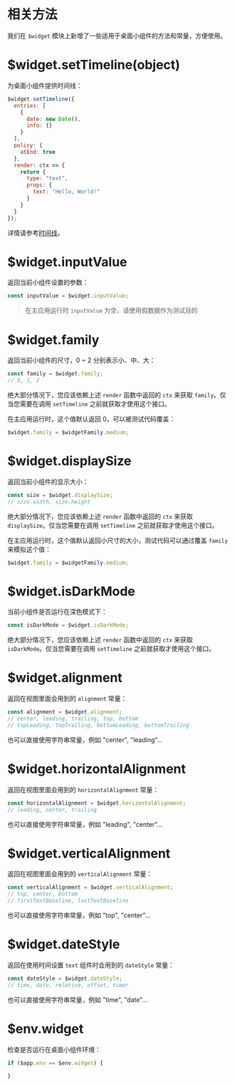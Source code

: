 # 相关方法

我们在 `$widget` 模块上新增了一些适用于桌面小组件的方法和常量，方便使用。

# $widget.setTimeline(object)

为桌面小组件提供时间线：

```js
$widget.setTimeline({
  entries: [
    {
      date: new Date(),
      info: {}
    }
  ],
  policy: {
    atEnd: true
  },
  render: ctx => {
    return {
      type: "text",
      props: {
        text: "Hello, World!"
      }
    }
  }
});
```

详情请参考[时间线](home-widget/timeline.md)。

# $widget.inputValue

返回当前小组件设置的参数：

```js
const inputValue = $widget.inputValue;
```

> 在主应用运行时 `inputValue` 为空，请使用假数据作为测试目的

# $widget.family

返回当前小组件的尺寸，0 ~ 2 分别表示小、中、大：

```js
const family = $widget.family;
// 0, 1, 2
```

绝大部分情况下，您应该依赖上述 `render` 函数中返回的 `ctx` 来获取 `family`。仅当您需要在调用 `setTimeline` 之前就获取才使用这个接口。

在主应用运行时，这个值默认返回 0，可以被测试代码覆盖：

```js
$widget.family = $widgetFamily.medium;
```

# $widget.displaySize

返回当前小组件的显示大小：

```js
const size = $widget.displaySize;
// size.width, size.height
```

绝大部分情况下，您应该依赖上述 `render` 函数中返回的 `ctx` 来获取 `displaySize`。仅当您需要在调用 `setTimeline` 之前就获取才使用这个接口。

在主应用运行时，这个值默认返回小尺寸的大小，测试代码可以通过覆盖 `family` 来模拟这个值：

```js
$widget.family = $widgetFamily.medium;
```

# $widget.isDarkMode

当前小组件是否运行在深色模式下：

```js
const isDarkMode = $widget.isDarkMode;
```

绝大部分情况下，您应该依赖上述 `render` 函数中返回的 `ctx` 来获取 `isDarkMode`。仅当您需要在调用 `setTimeline` 之前就获取才使用这个接口。

# $widget.alignment

返回在视图里面会用到的 `alignment` 常量：

```js
const alignment = $widget.alignment;
// center, leading, trailing, top, bottom
// topLeading, topTrailing, bottomLeading, bottomTrailing
```

也可以直接使用字符串常量，例如 "center", "leading"...

# $widget.horizontalAlignment

返回在视图里面会用到的 `horizontalAlignment` 常量：

```js
const horizontalAlignment = $widget.horizontalAlignment;
// leading, center, trailing
```

也可以直接使用字符串常量，例如 "leading", "center"...

# $widget.verticalAlignment

返回在视图里面会用到的 `verticalAlignment` 常量：

```js
const verticalAlignment = $widget.verticalAlignment;
// top, center, bottom
// firstTextBaseline, lastTextBaseline
```

也可以直接使用字符串常量，例如 "top", "center"...

# $widget.dateStyle

返回在使用时间设置 `text` 组件时会用到的 `dateStyle` 常量：

```js
const dateStyle = $widget.dateStyle;
// time, date, relative, offset, timer
```

也可以直接使用字符串常量，例如 "time", "date"...

# $env.widget

检查是否运行在桌面小组件环境：

```js
if ($app.env == $env.widget) {
  
}
```